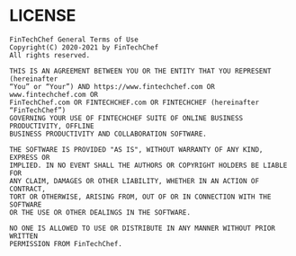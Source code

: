 LICENSE
=======
    FinTechChef General Terms of Use
    Copyright(C) 2020-2021 by FinTechChef
    All rights reserved.
    
    THIS IS AN AGREEMENT BETWEEN YOU OR THE ENTITY THAT YOU REPRESENT (hereinafter
    “You” or “Your”) AND https://www.fintechchef.com OR www.fintechchef.com OR
    FinTechChef.com OR FINTECHCHEF.com OR FINTECHCHEF (hereinafter “FinTechChef”)
    GOVERNING YOUR USE OF FINTECHCHEF SUITE OF ONLINE BUSINESS PRODUCTIVITY, OFFLINE
    BUSINESS PRODUCTIVITY AND COLLABORATION SOFTWARE.

    THE SOFTWARE IS PROVIDED "AS IS", WITHOUT WARRANTY OF ANY KIND, EXPRESS OR
    IMPLIED. IN NO EVENT SHALL THE AUTHORS OR COPYRIGHT HOLDERS BE LIABLE FOR 
    ANY CLAIM, DAMAGES OR OTHER LIABILITY, WHETHER IN AN ACTION OF CONTRACT,
    TORT OR OTHERWISE, ARISING FROM, OUT OF OR IN CONNECTION WITH THE SOFTWARE
    OR THE USE OR OTHER DEALINGS IN THE SOFTWARE.
    
    NO ONE IS ALLOWED TO USE OR DISTRIBUTE IN ANY MANNER WITHOUT PRIOR WRITTEN
    PERMISSION FROM FinTechChef.
